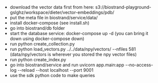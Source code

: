 - download the vector data first from here: s3://biostrand-playground-gslghz/workspace/dieter/vector-embeddings/pdb/
- put the meta file in biostrand/service/data/
- install docker-compose (see install.sh)
- go into biostrand/db folder
- start the database service: docker-compose up -d (you can bring it down using docker-compose down)
- run python create_collection.py
- run python load_vectors.py ../../data/npy/vectors/ --nfiles 581 (data/npy/vectors is wherever you stored the npy vector files)
- run python create_index.py
- go into biostrand/service and run uvicorn app.main:app --no-access-log --reload --host localhost --port 9001
- use the sdk python code to make queries
